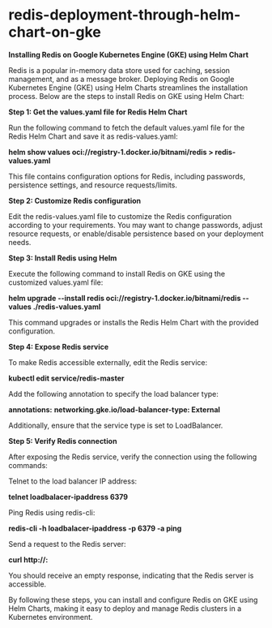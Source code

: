 # redis-deployment-through-helm-chart-on-gke


**Installing Redis on Google Kubernetes Engine (GKE) using Helm Chart**

Redis is a popular in-memory data store used for caching, session management, and as a message broker. Deploying Redis on Google Kubernetes Engine (GKE) using Helm Charts streamlines the installation process. Below are the steps to install Redis on GKE using Helm Chart:

**Step 1: Get the values.yaml file for Redis Helm Chart**

Run the following command to fetch the default values.yaml file for the Redis Helm Chart and save it as redis-values.yaml:

**helm show values oci://registry-1.docker.io/bitnami/redis > redis-values.yaml**

This file contains configuration options for Redis, including passwords, persistence settings, and resource requests/limits.

**Step 2: Customize Redis configuration**

Edit the redis-values.yaml file to customize the Redis configuration according to your requirements. You may want to change passwords, adjust resource requests, or enable/disable persistence based on your deployment needs.

**Step 3: Install Redis using Helm**

Execute the following command to install Redis on GKE using the customized values.yaml file:

**helm upgrade --install redis oci://registry-1.docker.io/bitnami/redis --values ./redis-values.yaml**

This command upgrades or installs the Redis Helm Chart with the provided configuration.

**Step 4: Expose Redis service**

To make Redis accessible externally, edit the Redis service:

**kubectl edit service/redis-master**

Add the following annotation to specify the load balancer type:

**annotations:**
  **networking.gke.io/load-balancer-type: External**

Additionally, ensure that the service type is set to LoadBalancer.

**Step 5: Verify Redis connection**

After exposing the Redis service, verify the connection using the following commands:

Telnet to the load balancer IP address:

**telnet loadbalacer-ipaddress 6379**

Ping Redis using redis-cli:

**redis-cli -h loadbalacer-ipaddress -p 6379 -a <redis password> ping**

Send a request to the Redis server:

**curl http://<loadbalacer-ipaddress>:<port>**

You should receive an empty response, indicating that the Redis server is accessible.

By following these steps, you can install and configure Redis on GKE using Helm Charts, making it easy to deploy and manage Redis clusters in a Kubernetes environment.

